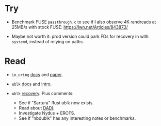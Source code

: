 # Try

  - Benchmark FUSE `passthrough.c` to see if I also observe 4K randreads at 25MB/s
    with stock FUSE: https://lwn.net/Articles/843873/

  - Maybe not worth it: prod version could park FDs for recovery in
    with `systemd`, instead of relying on paths.


# Read

  - `io_uring` [docs](https://unixism.net/loti/) and
    [paper](https://kernel.dk/io_uring.pdf).

  - `ublk` [docs](https://www.kernel.org/doc/html/latest/block/ublk.html)
    and [intro](https://github.com/ming1/ubdsrv/blob/master/doc/ublk_intro.pdf).

  - `ublk` [recovery](https://lwn.net/Articles/906097/). Plus comments:

      * See if "Sartura" Rust ublk now exists. 
      * Read about [DADI](
        https://www.usenix.org/system/files/atc20-li-huiba.pdf).
      * Investigate Nydus + EROFS.
      * See if "nbdublk" has any interesting notes or benchmarks.
   


